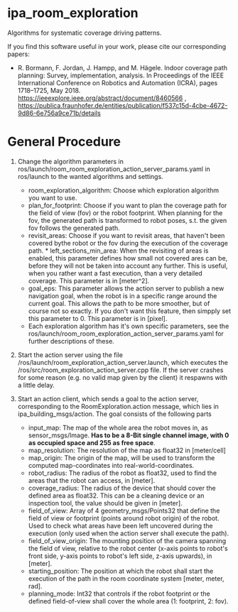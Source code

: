# ipa_room_exploration
Algorithms for systematic coverage driving patterns.

If you find this software useful in your work, please cite our corresponding papers:
- R. Bormann, F. Jordan, J. Hampp, and M. Hägele. Indoor coverage path planning: Survey, implementation, analysis. In Proceedings of the IEEE International Conference on Robotics and Automation (ICRA), pages 1718–1725, May 2018. https://ieeexplore.ieee.org/abstract/document/8460566 , https://publica.fraunhofer.de/entities/publication/f537c15d-4cbe-4672-9d86-6e756a9ce71b/details

# General Procedure

1. Change the algorithm parameters in ros/launch/room_room_exploration_action_server_params.yaml in ros/launch to the wanted algorithms and settings.
	* room_exploration_algorithm: Choose which exploration algorithm you want to use. 
	* plan_for_footprint: Choose if you want to plan the coverage path for the field of view (fov) or the robot footprint. When planning for the fov, the generated path is transformed to robot poses, s.t. the given fov follows the generated path. 
	* revisit_areas: Choose if you want to revisit areas, that haven't been covered bythe robot or the fov during the execution of the coverage path.
	       * left_sections_min_area: When the revisiting of areas is enabled, this parameter defines how small not covered ares can be, before they will not be taken into account any further. This is useful, when you rather want a fast execution, than a very detailed coverage. This parameter is in [meter^2].
	* goal_eps: This parameter allows the action server to publish a new navigation goal, when the robot is in a specific range around the current goal. This allows the path to be more smoother, but of course not so exactly. If you don't want this feature, then simpply set this parameter to 0. This parameter is in [pixel].
	* Each exploration algorithm has it's own specific parameters, see the ros/launch/room_room_exploration_action_server_params.yaml for further descriptions of these. 
	
2. Start the action server using the file /ros/launch/room_exploration_action_server.launch, which executes the /ros/src/room_exploration_action_server.cpp file. If the server crashes for some reason (e.g. no valid map given by the client) it respawns with a little delay.

3. Start an action client, which sends a goal to the action server, corresponding to the RoomExploration.action message, which lies in ipa_building_msgs/action. The goal consists of the following parts

    * input_map: The map of the whole area the robot moves in, as sensor_msgs/Image. **Has to be a 8-Bit single channel image, with 0 as occupied space and 255 as free space**.
    * map_resolution: The resolution of the map as float32 in [meter/cell]
    * map_origin: The origin of the map, will be used to transform the computed map-coordinates into real-world-coordinates.
    * robot_radius: The radius of the robot as float32, used to find the areas that the robot can access, in [meter].
    * coverage_radius: The radius of the device that should cover the defined area as float32. This can be a cleaning device or an inspection tool, the value should be given in [meter].
    * field_of_view: Array of 4 geometry_msgs/Points32 that define the field of view or footprint (points around robot origin) of the robot. Used to check what areas have been left uncovered during the execution (only used when the action server shall execute the path).
    * field_of_view_origin: The mounting position of the camera spanning the field of view, relative to the robot center (x-axis points to robot's front side, y-axis points to robot's left side, z-axis upwards), in [meter].
    * starting_position: The position at which the robot shall start the execution of the path in the room coordinate system [meter, meter, rad].
    * planning_mode: Int32 that controls if the robot footprint or the defined field-of-view shall cover the whole area (1: footprint, 2: fov).
